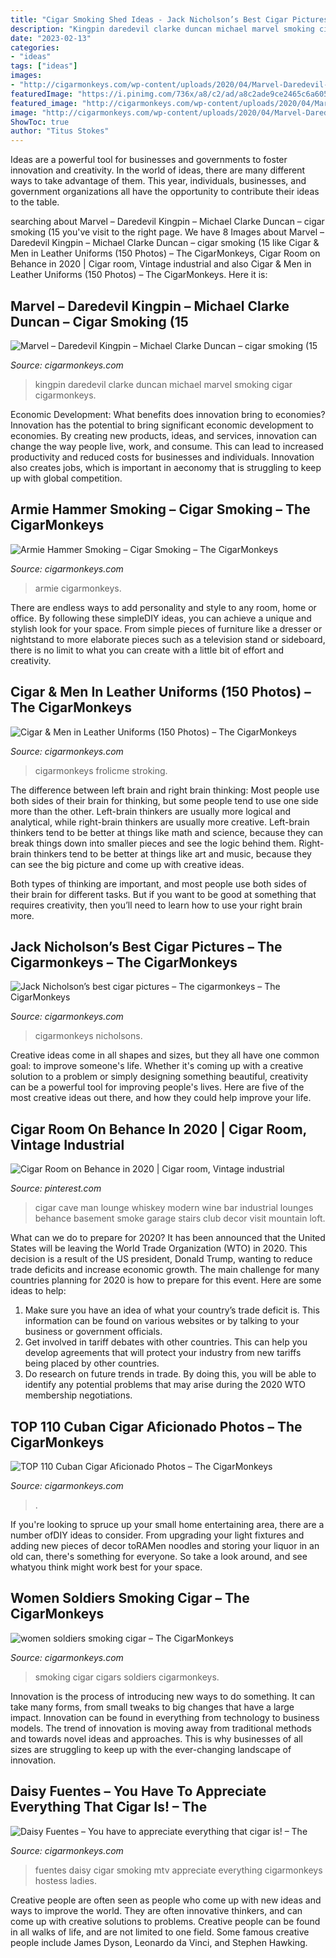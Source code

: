 ```yaml
---
title: "Cigar Smoking Shed Ideas - Jack Nicholson’s Best Cigar Pictures – The Cigarmonkeys – The Cigarmonkeys"
description: "Kingpin daredevil clarke duncan michael marvel smoking cigar cigarmonkeys"
date: "2023-02-13"
categories:
- "ideas"
tags: ["ideas"]
images:
- "http://cigarmonkeys.com/wp-content/uploads/2020/04/Marvel-Daredevil-Kingpin-Michael-Clarke-Duncan-cigar-smoking-cigarmonkeys-1.jpg"
featuredImage: "https://i.pinimg.com/736x/a8/c2/ad/a8c2ade9ce2465c6a6052001a5e108a4.jpg"
featured_image: "http://cigarmonkeys.com/wp-content/uploads/2020/04/Marvel-Daredevil-Kingpin-Michael-Clarke-Duncan-cigar-smoking-cigarmonkeys-1.jpg"
image: "http://cigarmonkeys.com/wp-content/uploads/2020/04/Marvel-Daredevil-Kingpin-Michael-Clarke-Duncan-cigar-smoking-cigarmonkeys-1.jpg"
ShowToc: true
author: "Titus Stokes"
---
```



Ideas are a powerful tool for businesses and governments to foster innovation and creativity. In the world of ideas, there are many different ways to take advantage of them. This year, individuals, businesses, and government organizations all have the opportunity to contribute their ideas to the table.

	

		
searching about Marvel – Daredevil Kingpin – Michael Clarke Duncan – cigar smoking (15 you've visit to the right page. We have 8 Images about Marvel – Daredevil Kingpin – Michael Clarke Duncan – cigar smoking (15 like Cigar &amp; Men in Leather Uniforms (150 Photos) – The CigarMonkeys, Cigar Room on Behance in 2020 | Cigar room, Vintage industrial and also Cigar &amp; Men in Leather Uniforms (150 Photos) – The CigarMonkeys. Here it is:
		
    
## Marvel – Daredevil Kingpin – Michael Clarke Duncan – Cigar Smoking (15

<img loading=lazy src="http://cigarmonkeys.com/wp-content/uploads/2020/04/Marvel-Daredevil-Kingpin-Michael-Clarke-Duncan-cigar-smoking-cigarmonkeys-1.jpg" onerror="this.onerror=null;this.src='https://tse2.mm.bing.net/th?id=OIP.Qj9jXChlTdc08l0fqXsJkAHaDt&amp;pid=15.1';" alt="Marvel – Daredevil Kingpin – Michael Clarke Duncan – cigar smoking (15">

_Source: cigarmonkeys.com_

>kingpin daredevil clarke duncan michael marvel smoking cigar cigarmonkeys. 

	

Economic Development: What benefits does innovation bring to economies?
Innovation has the potential to bring significant economic development to economies. By creating new products, ideas, and services, innovation can change the way people live, work, and consume. This can lead to increased productivity and reduced costs for businesses and individuals. Innovation also creates jobs, which is important in aeconomy that is struggling to keep up with global competition.

    
## Armie Hammer Smoking – Cigar Smoking – The CigarMonkeys

<img loading=lazy src="http://cigarmonkeys.com/wp-content/uploads/2019/11/Armie-Hammer-smoking-cigarmonkeys-3.jpg" onerror="this.onerror=null;this.src='https://tse4.mm.bing.net/th?id=OIP.xPx1ofTQ8CsnvtYdira8gAHaFJ&amp;pid=15.1';" alt="Armie Hammer Smoking – Cigar Smoking – The CigarMonkeys">

_Source: cigarmonkeys.com_

>armie cigarmonkeys. 

	

There are endless ways to add personality and style to any room, home or office. By following these simpleDIY ideas, you can achieve a unique and stylish look for your space. From simple pieces of furniture like a dresser or nightstand to more elaborate pieces such as a television stand or sideboard, there is no limit to what you can create with a little bit of effort and creativity.

    
## Cigar &amp; Men In Leather Uniforms (150 Photos) – The CigarMonkeys

<img loading=lazy src="http://cigarmonkeys.com/wp-content/uploads/2020/03/man-in-leather-uniforms-smoking-cigar-cigarmonkeys-113.jpg" onerror="this.onerror=null;this.src='https://tse4.mm.bing.net/th?id=OIP.LdVSG_I-co1O9gx2_7QvTgDREq&amp;pid=15.1';" alt="Cigar &amp; Men in Leather Uniforms (150 Photos) – The CigarMonkeys">

_Source: cigarmonkeys.com_

>cigarmonkeys frolicme stroking. 

	

The difference between left brain and right brain thinking:
Most people use both sides of their brain for thinking, but some people tend to use one side more than the other. Left-brain thinkers are usually more logical and analytical, while right-brain thinkers are usually more creative.
Left-brain thinkers tend to be better at things like math and science, because they can break things down into smaller pieces and see the logic behind them. Right-brain thinkers tend to be better at things like art and music, because they can see the big picture and come up with creative ideas.

Both types of thinking are important, and most people use both sides of their brain for different tasks. But if you want to be good at something that requires creativity, then you’ll need to learn how to use your right brain more.

    
## Jack Nicholson’s Best Cigar Pictures – The Cigarmonkeys – The CigarMonkeys

<img loading=lazy src="http://cigarmonkeys.com/wp-content/uploads/2020/03/jack_nicholson_best_cigar_smoking_photos_cigarmonkeys-6-300x286.jpg" onerror="this.onerror=null;this.src='https://tse1.mm.bing.net/th?id=OIP.tvgU-vpngglKMXTFyCvduAAAAA&amp;pid=15.1';" alt="Jack Nicholson’s best cigar pictures – The cigarmonkeys – The CigarMonkeys">

_Source: cigarmonkeys.com_

>cigarmonkeys nicholsons. 

	

Creative ideas come in all shapes and sizes, but they all have one common goal: to improve someone's life. Whether it's coming up with a creative solution to a problem or simply designing something beautiful, creativity can be a powerful tool for improving people's lives. Here are five of the most creative ideas out there, and how they could help improve your life.

    
## Cigar Room On Behance In 2020 | Cigar Room, Vintage Industrial

<img loading=lazy src="https://i.pinimg.com/736x/a8/c2/ad/a8c2ade9ce2465c6a6052001a5e108a4.jpg" onerror="this.onerror=null;this.src='https://tse3.mm.bing.net/th?id=OIP.apv-e1Mgty_C-p83pLQyBgHaFy&amp;pid=15.1';" alt="Cigar Room on Behance in 2020 | Cigar room, Vintage industrial">

_Source: pinterest.com_

>cigar cave man lounge whiskey modern wine bar industrial lounges behance basement smoke garage stairs club decor visit mountain loft. 

	

What can we do to prepare for 2020?
It has been announced that the United States will be leaving the World Trade Organization (WTO) in 2020. This decision is a result of the US president, Donald Trump, wanting to reduce trade deficits and increase economic growth. The main challenge for many countries planning for 2020 is how to prepare for this event. Here are some ideas to help: 
1. Make sure you have an idea of what your country’s trade deficit is. This information can be found on various websites or by talking to your business or government officials. 
2. Get involved in tariff debates with other countries. This can help you develop agreements that will protect your industry from new tariffs being placed by other countries. 
3. Do research on future trends in trade. By doing this, you will be able to identify any potential problems that may arise during the 2020 WTO membership negotiations.

    
## TOP 110 Cuban Cigar Aficionado Photos – The CigarMonkeys

<img loading=lazy src="http://cigarmonkeys.com/wp-content/uploads/2018/05/szivarozó-kubai-férfiak-9.jpg" onerror="this.onerror=null;this.src='https://tse2.mm.bing.net/th?id=OIP.6N9p0ojvyD4zJpiYgqO6BwHaE9&amp;pid=15.1';" alt="TOP 110 Cuban Cigar Aficionado Photos – The CigarMonkeys">

_Source: cigarmonkeys.com_

>. 

	

If you're looking to spruce up your small home entertaining area, there are a number ofDIY ideas to consider. From upgrading your light fixtures and adding new pieces of decor toRAMen noodles and storing your liquor in an old can, there's something for everyone. So take a look around, and see whatyou think might work best for your space.

    
## Women Soldiers Smoking Cigar – The CigarMonkeys

<img loading=lazy src="http://cigarmonkeys.com/wp-content/uploads/2019/06/women-soldiers-smoking-cigar-2.jpg" onerror="this.onerror=null;this.src='https://tse3.mm.bing.net/th?id=OIP.ACxUFekKczbECBbzibnytgHaKr&amp;pid=15.1';" alt="women soldiers smoking cigar – The CigarMonkeys">

_Source: cigarmonkeys.com_

>smoking cigar cigars soldiers cigarmonkeys. 

	

Innovation is the process of introducing new ways to do something. It can take many forms, from small tweaks to big changes that have a large impact. Innovation can be found in everything from technology to business models. The trend of innovation is moving away from traditional methods and towards novel ideas and approaches. This is why businesses of all sizes are struggling to keep up with the ever-changing landscape of innovation.

    
## Daisy Fuentes – You Have To Appreciate Everything That Cigar Is! – The

<img loading=lazy src="http://cigarmonkeys.com/wp-content/uploads/2020/03/daisy_fuentes_hotandsmoke-cigar-cigarmonkeys-3.jpg" onerror="this.onerror=null;this.src='https://tse3.mm.bing.net/th?id=OIP.ckm8NKGI_YKReb6mjNj2yAAAAA&amp;pid=15.1';" alt="Daisy Fuentes – You have to appreciate everything that cigar is! – The">

_Source: cigarmonkeys.com_

>fuentes daisy cigar smoking mtv appreciate everything cigarmonkeys hostess ladies. 

	

Creative people are often seen as people who come up with new ideas and ways to improve the world. They are often innovative thinkers, and can come up with creative solutions to problems. Creative people can be found in all walks of life, and are not limited to one field. Some famous creative people include James Dyson, Leonardo da Vinci, and Stephen Hawking.

